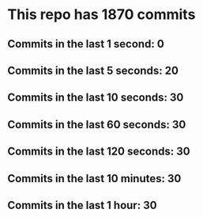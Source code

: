 # This repo has 1870 commits

## Commits in the last 1 second: 0
## Commits in the last 5 seconds: 20
## Commits in the last 10 seconds: 30
## Commits in the last 60 seconds: 30
## Commits in the last 120 seconds: 30
## Commits in the last 10 minutes: 30
## Commits in the last 1 hour: 30
